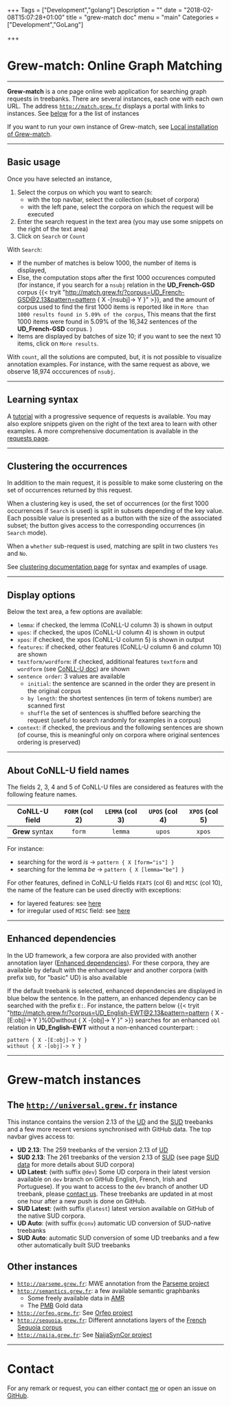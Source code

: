 +++
Tags = ["Development","golang"]
Description = ""
date = "2018-02-08T15:07:28+01:00"
title = "grew-match doc"
menu = "main"
Categories = ["Development","GoLang"]

+++

# Grew-match: Online Graph Matching

---

**Grew-match** is a one page online web application for searching graph requests in treebanks.
There are several instances, each one with each own URL.
The address [`http://match.grew.fr`](http://match.grew.fr) displays a portal with links to instances.
See [below](./#grew-match-instances) for a the list of instances

If you want to run your own instance of Grew-match, see [Local installation of Grew-match](../install).

---

## Basic usage
Once you have selected an instance,

 1. Select the corpus on which you want to search:
    * with the top navbar, select the collection (subset of corpora)
    * with the left pane, select the corpora on which the request will be executed
 1. Enter the search request in the text area (you may use some snippets on the right of the text area)
 1. Click on `Search` or `Count`

With `Search`: 
 * If the number of matches is below 1000, the number of items is displayed,
 * Else, the computation stops after the first 1000 occurences  computed (for instance, if you search for a `nsubj` relation in the **UD_French-GSD** corpus {{< tryit "http://match.grew.fr/?corpus=UD_French-GSD@2.13&pattern=pattern { X -[nsubj]-> Y }" >}}, and the amount of corpus used to find the first 1000 items is reported like in `More than 1000 results found in 5.09% of the corpus`, This means that the first 1000 items were found in 5.09% of the 16,342 sentences of the **UD_French-GSD** corpus.
)
 * Items are displayed by batches of size 10; if you want to see the next 10 items, click on `More results`.

With `count`, all the solutions are computed, but, it is not possible to visualize annotation examples.
For instance, with the same request as above, we observe 18,974 occcurences of `nsubj`.

---

## Learning syntax
A [tutorial](http://match.grew.fr/?tutorial=yes) with a progressive sequence of requests is available.
You may also explore snippets given on the right of the text area to learn with other examples.
A more comprehensive documentation is available in the [requests page](../../doc/request).

---

## Clustering the occurrences
In addition to the main request, it is possible to make some clustering on the set of occurrences returned by this request.

When a clustering key is used, the set of occurrences (or the first 1000 occurrences if `Search` is used) is split in subsets depending of the key value.
Each possible value is presented as a button with the size of the associated subset; the button gives access to the corresponding occurrences (in `Search` mode).

When a `whether` sub-request is used, matching are split in two clusters `Yes` and `No`.

See [clustering documentation page](../../doc/clustering) for syntax and examples of usage.

---

## Display options
Below the text area, a few options are available:

 * `lemma`: if checked, the lemma (CoNLL-U column 3) is shown in output
 * `upos`: if checked, the upos (CoNLL-U column 4) is shown in output
 * `xpos`: if checked, the xpos (CoNLL-U column 5) is shown in output
 * `features`: if checked, other features (CoNLL-U column 6 and column 10) are shown
 * `textform/wordform`: if checked, additional features `textform` and `wordform` (see [CoNLL-U doc](../../doc/conllu#additional-features-textform-and-wordform)) are shown
 * `sentence order`: 3 values are available
    * `initial`: the sentence are scanned in the order they are present in the original corpus
    * `by length`: the shortest sentences (in term of tokens number) are scanned first
    * `shuffle` the set of sentences is shuffled before searching the request (useful to search randomly for examples in a corpus)
 * `context`: if checked, the previous and the following sentences are shown (of course, this is meaningful only on corpora where original sentences ordering is preserved)

---

## About CoNLL-U field names
The fields 2, 3, 4 and 5 of CoNLL-U files are considered as features with the following feature names.

| CoNLL-U field   | `FORM` (col 2) | `LEMMA` (col 3) | `UPOS` (col 4) | `XPOS` (col 5) |
|:---------------:|:--------------:|:---------------:|:--------------:|:--------------:|
| **Grew** syntax | `form`         | `lemma`         | `upos`         | `xpos`         |

For instance:

  * searching for the word _is_ &rarr; `pattern { X [form="is"] }`
  * searching for the lemma _be_ &rarr;  `pattern { X [lemma="be"] }`

For other features, defined in CoNLL-U fields `FEATS` (col 6) and `MISC` (col 10), the name of the feature can be used directly with exceptions:
  * for layered features: see [here](../../doc/conllu#layered-features)
  * for irregular used of `MISC` field: see [here](../../doc/conllu#how-the-misc-field-is-handled-by-grew)


---

## Enhanced dependencies
In the UD framework, a few corpora are also provided with another annotation layer ([Enhanced dependencies](https://universaldependencies.org/u/overview/enhanced-syntax.html)).
For these corpora, they are available by default with the enhanced layer and another corpora (with prefix `bUD`, for "basic" UD) is also available

If the default treebank is selected, enhanced dependencies are displayed in blue below the sentence.
In the pattern, an enhanced dependency can be searched with the prefix `E:`.
For instance, the pattern below {{< tryit "http://match.grew.fr/?corpus=UD_English-EWT@2.13&pattern=pattern { X -[E:obj]-> Y }%0Dwithout { X -[obj]-> Y }" >}} searches for an enhanced `obl` relation in **UD_English-EWT** without a non-enhanced counterpart:
:

```grew
pattern { X -[E:obj]-> Y }
without { X -[obj]-> Y }
```  


---

# Grew-match instances

## The [`http://universal.grew.fr`](http://universal.grew.fr) instance

This instance contains the version 2.13 of the [UD](http://universaldependencies.org) and the [SUD](https://surfacesyntacticud.github.io/) treebanks and a few more recent versions synchronised with GitHub data.
The top navbar gives access to:
 * **UD 2.13**: The 259 treebanks of the version 2.13 of [UD](http://universaldependencies.org)
 * **SUD 2.13**: The 261 treebanks of the version 2.13 of [SUD](https://surfacesyntacticud.github.io) (see page [SUD data](https://surfacesyntacticud.github.io/data/) for more details about SUD corpora)
 * **UD Latest**: (with suffix `@dev`) Some UD corpora in their latest version available on `dev` branch on GitHub English, French, Irish and Portuguese). If you want to access to the `dev` branch of another UD treebank, please [contact us](mailto:Bruno.Guillaume@inria.fr). These treebanks are updated in at most one hour after a new push is done on GitHub.
 * **SUD Latest**: (with suffix `@latest`) latest version available on GitHub of the native SUD corpora.
 * **UD Auto**: (with suffix `@conv`) automatic UD conversion of SUD-native treebanks
 * **SUD Auto**: automatic SUD conversion of some UD treebanks and a few other automatically built SUD treebanks

## Other instances
  * [`http://parseme.grew.fr`](http://parseme.grew.fr): MWE annotation from the [Parseme project](https://gitlab.com/parseme/corpora/wikis/home)
  * [`http://semantics.grew.fr`](http://semantics.grew.fr): a few available semantic graphbanks
    * Some freely available data in [AMR](https://amr.isi.edu/)
    * The [PMB](https://pmb.let.rug.nl/) Gold data
  * [`http://orfeo.grew.fr`](http://orfeo.grew.fr): See [Orfeo project](https://www.projet-orfeo.fr/)
  * [`http://sequoia.grew.fr`](http://sequoia.grew.fr): Different annotations layers of the [French Sequoia corpus](http://deep-sequoia.inria.fr/)
  * [`http://naija.grew.fr`](http://naija.grew.fr): See [NaijaSynCor project](http://naijasyncor.huma-num.fr/)

---

# Contact
For any remark or request, you can either contact [me](mailto:Bruno.Guillaume@loria.fr?subject=Grew-match) or open an issue on [GitHub](https://github.com/grew-nlp/grew/issues).

